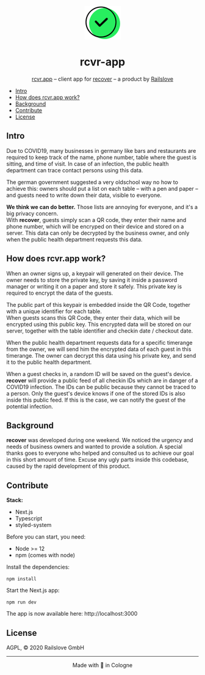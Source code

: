<p align="center">
  <img src=".github/checkmark.png" width="95" height="87">
</p>

<h1 align="center">rcvr-app</h1>

<p align="center">
  <a href="https://rcvr.app">rcvr.app</a> – client app for <a href="https://www.recoverapp.de">recover</a> – a product by <a href="https://railslove.com">Railslove</a>
</p>

- [Intro](#intro)
- [How does rcvr.app work?](#how-does-rcvrapp-work)
- [Background](#background)
- [Contribute](#contribute)
- [License](#license)

## Intro

Due to COVID19, many businesses in germany like bars and restaurants are required to keep track of the name, phone number, table where the guest is sitting, and time of visit. In case of an infection, the public health department can trace contact persons using this data.

The german government suggested a very oldschool way no how to achieve this: owners should put a list on each table – with a pen and paper – and guests need to write down their data, visible to everyone.

**We think we can do better.** Those lists are annoying for everyone, and it's a big privacy concern.  
With **recover**, guests simply scan a QR code, they enter their name and phone number, which will be encryped on their device and stored on a server. This data can only be decrypted by the business owner, and only when the public health department requests this data.

## How does rcvr.app work?

When an owner signs up, a keypair will generated on their device. The owner needs to store the private key, by saving it inside a password manager or writing it on a paper and store it safely. This private key is required to encrypt the data of the guests.

The public part of this keypair is embedded inside the QR Code, together with a unique identifier for each table.  
When guests scans this QR Code, they enter their data, which will be encrypted using this public key. This encrypted data will be stored on our server, together with the table identifier and checkin date / checkout date.

When the public health department requests data for a specific timerange from the owner, we will send him the encrypted data of each guest in this timerange. The owner can decrypt this data using his private key, and send it to the public health department.

When a guest checks in, a random ID will be saved on the guest's device. **recover** will provide a public feed of all checkin IDs which are in danger of a COVID19 infection. The IDs can be public because they cannot be traced to a person. Only the guest's device knows if one of the stored IDs is also inside this public feed. If this is the case, we can notify the guest of the potential infection.

## Background

**recover** was developed during one weekend. We noticed the urgency and needs of business owners and wanted to provide a solution. A special thanks goes to everyone who helped and consulted us to achieve our goal in this short amount of time. Excuse any ugly parts inside this codebase, caused by the rapid development of this product.

## Contribute

**Stack:**

- Next.js
- Typescript
- styled-system

Before you can start, you need:

- Node >= 12
- npm (comes with node)

Install the dependencies:

```
npm install
```

Start the Next.js app:

```
npm run dev
```

The app is now available here: http://localhost:3000

## License

AGPL, © 2020 Railslove GmbH

---

<p align="center">
  Made with 💚 in Cologne
</p>

